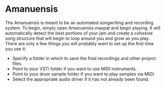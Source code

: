 # Amanuensis
The Amanuensis is meant to be an automated songwriting and recording system. To begin, simply open Amanuensis.maxpat and begin playing. It will automatically detect the best portions of your jam and create a cohesive song structure that will begin to loop around you and grow as you play. There are only a few things you will probably want to set up the first time you use it:
- Specify a folder in which to save the final recordings and other project files.
- Point to your VSTi folder if you want to use MIDI instruments.
- Point to your drum sample folder if you want to play samples via MIDI.
- Select the appropriate audio driver if it has not already been found.
